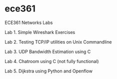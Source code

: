 # ece361


ECE361 Networks Labs

Lab 1. Simple Wireshark Exercises

Lab 2. Testing TCP/IP utilities on Unix Commandline

Lab 3. UDP Bandwidth Estimation using C

Lab 4. Chatroom using C (not fully functional)

Lab 5. Dijkstra using Python and Openflow

